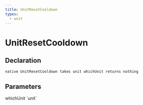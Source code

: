```yaml
---
title: UnitResetCooldown
types:
  - unit
---
```


# UnitResetCooldown

## Declaration

```
native UnitResetCooldown takes unit whichUnit returns nothing
```

## Parameters
<dl>
  <dt>whichUnit `unit`</dt>
  <dd></dd>
</dl>